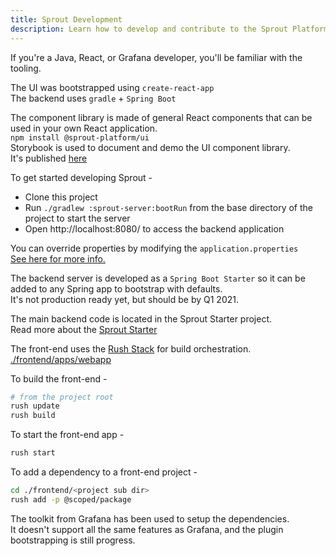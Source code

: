 ```yaml
---
title: Sprout Development
description: Learn how to develop and contribute to the Sprout Platform
---
```


If you're a Java, React, or Grafana developer, you'll be familiar with the tooling. 

The UI was bootstrapped using `create-react-app`  
The backend uses `gradle` + `Spring Boot`  

The component library is made of general React components that can be used in your own React application.  
`npm install @sprout-platform/ui`  
Storybook is used to document and demo the UI component library.  
It's published [here](https://master--5f96ec613d800900227e3b76.chromatic.com)  

To get started developing Sprout -  
- Clone this project 
- Run `./gradlew :sprout-server:bootRun` from the base directory of the project to start the server 
- Open http://localhost:8080/ to access the backend application  

You can override properties by modifying the `application.properties`    
[See here for more info.](./backend/starters/sprout-spring-boot-starter/src/main/resources/)  

The backend server is developed as a `Spring Boot Starter` so it can be added to any Spring app to bootstrap with defaults.  
It's not production ready yet, but should be by Q1 2021.  

The main backend code is located in the Sprout Starter project.  
Read more about the [Sprout Starter](./backend/starters/sprout-spring-boot-starter)

The front-end uses the [Rush Stack](https://rushstack.io/) for build orchestration. [./frontend/apps/webapp](./frontend/apps/webapp)  

To build the front-end -  
```bash
# from the project root
rush update
rush build
```

To start the front-end app -  
```bash
rush start
``` 

To add a dependency to a front-end project - 
```bash
cd ./frontend/<project sub dir>
rush add -p @scoped/package
```


The toolkit from Grafana has been used to setup the dependencies.  
It doesn't support all the same features as Grafana, and the plugin bootstrapping is still progress.  